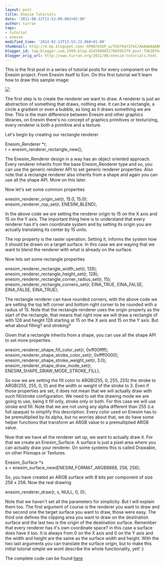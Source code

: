 ```yaml
---
layout: post
title: Enesim Tutorials
date: '2011-08-12T21:53:00.002+02:00'
author: turran
tags:
- tutorial
- enesim
modified_time: '2014-02-13T13:53:22.868+01:00'
thumbnail: http://4.bp.blogspot.com/-XPKN7k5GP_w/TkU79aY37mI/AAAAAAAABOQ/5xNvVECC1xA/s72-c/enesim_tutorial01.png
blogger_id: tag:blogger.com,1999:blog-4245000852706595379.post-7963876471360306788
blogger_orig_url: http://www.turran.org/2011/08/enesim-tutorials.html
---
```


This is the first post in a series of tutorial posts for every component on the Enesim project. From Enesim itself to Eon. On this first tutorial we'll learn how to draw this sample image:  
  
[![](http://4.bp.blogspot.com/-XPKN7k5GP_w/TkU79aY37mI/AAAAAAAABOQ/5xNvVECC1xA/s400/enesim_tutorial01.png)](http://4.bp.blogspot.com/-XPKN7k5GP_w/TkU79aY37mI/AAAAAAAABOQ/5xNvVECC1xA/s1600/enesim_tutorial01.png)  
  
The first step is to create the renderer we want to draw. A renderer is just an abstraction of something that draws, nothing else. It can be a rectangle, a circle a gradient or even a bubble, as long as it draws something we are fine. This is the main difference between Enesim and other graphics libraries, on Enesim there's no concept of graphics primitives or texturizing, every renderer is both a primitive and a texture.  
  
Let's begin by creating our rectangle renderer  
  

Enesim_Renderer *r;  
r = enesim\_renderer\_rectangle_new();  

  
The Enesim\_Renderer design in a way has an object oriented approach. Every renderer inherits from the base Enesim\_Renderer type and so, you can use the generic renderer API to set generic renderer properties. Also note that a rectangle renderer also inherits from a shape and again you can use all the shape API. More on this later.  
  
Now let's set some common properties  

enesim\_renderer\_origin_set(r, 15.0, 15.0);  
enesim\_renderer\_rop\_set(r, ENESIM\_BLEND);  

  
In the above code we are setting the renderer origin to 15 on the X axis and 15 on the Y axis. The important thing here is to understand that every renderer has it's own coordinate system and by setting its origin you are actually translating its center by 15 units.  
  
The rop property is the raster operation. Setting it, informs the system how it should be drawn on a target surface. In this case we are waying that we want to blend the renderer with what is already on the surface.  
  
Now lets set some rectangle properties  

enesim\_renderer\_rectangle\_width\_set(r, 128);  
enesim\_renderer\_rectangle\_height\_set(r, 128);  
enesim\_renderer\_rectangle\_corner\_radius_set(r, 15);  
enesim\_renderer\_rectangle\_corners\_set(r, EINA\_TRUE, EINA\_FALSE,  
  EINA\_FALSE, EINA\_TRUE);  

  
The rectangle renderer can have rounded corners, with the above code we are setting the top left corner and bottom right corner to be rounded with a radius of 15. Note that the rectangle renderer uses the origin property as the start of the rectangle, that means that right now we will draw a rectangle of with 128 and height 128 starting at 15 on the X axis and 15 on the Y axis. But what about filling? and stroking?  
  
Given that a rectangle inhertis from a shape, you can use all the shape API to set more properties.  

enesim\_renderer\_shape\_fill\_color_set(r, 0xff00ffff);  
enesim\_renderer\_shape\_stroke\_color_set(r, 0xffff0000);  
enesim\_renderer\_shape\_stroke\_weight_set(r, 3.0);  
enesim\_renderer\_shape\_draw\_mode\_set(r, ENESIM\_SHAPE\_DRAW\_MODE\_STROKE\_FILL);  

  
So now we are setting the fill color to ARGB(255, 0, 255, 255) the stroke to ARGB(255, 255, 0, 0) and the width or weight of the stroke to 3. Even if those properties are set, it does not mean that we will actually draw with such fill/stroke configuration. We need to set the drawing mode we are going to use, being it fill only, stroke only or both. For this case we will use stroke and fill. Note that we are not using any alpha different than 255 (i.e full opaque) to simplify this description. Every color used on Enesim has to be premultiplied by its alpha, but no worries about that, we do have some helper functions that transform an ARGB value to a premultiplied ARGB value.  
  
Now that we have all the renderer set up, we want to actually draw it. For that we create an Enesim_Surface. A surface is just a pixel area where you can actually draw your renderer. On some systems this is called Drawable, on other Pixmaps or Textures.  
  

Enesim_Surface *s  
s = enesim\_surface\_new(ENESIM\_FORMAT\_ARGB8888, 256, 256);  

  
  
So, you have created an ARGB surface with 8 bits per component of size 256 x 256. Now the real drawing  
  

enesim\_renderer\_draw(r, s, NULL, 0, 0);  

  
Note that we haven't set all the parameters for simplicity. But I will explain them too. The first argument of course is the renderer you want to draw and the second one the target surface you want to draw, those were easy. The third one defines the clipping area you want to draw on the destination surface and the last two is the origin of the destination surface. Remember that every renderer has it's own coordinate space? in this case a surface does have it too. It is always from 0 on the X axis and 0 on the Y axis and the width and height are the same as the surface width and height. With the two last arguments you can translate the surface origin, but to make this initial tutorial simple we wont describe the whole functionality, yet! :)  
  
The complete code can be found [here](http://code.google.com/p/enesim/source/browse/trunk/utils/tutorials/enesim/tutorial01.c)
